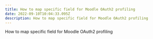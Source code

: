 ```yaml
---
title: How to map specific field for Moodle OAuth2 profiling
date: 2022-09-10T10:04:33.095Z
description: How to map specific field for Moodle OAuth2 profiling
---
```

How to map specific field for Moodle OAuth2 profiling